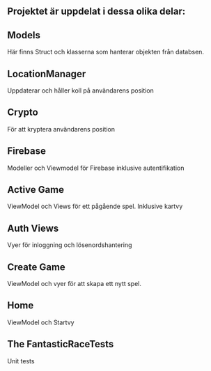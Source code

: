 ## Projektet är uppdelat i dessa olika delar:

## Models
Här finns Struct och klasserna som hanterar objekten från databsen.

## LocationManager
Uppdaterar och håller koll på användarens position

## Crypto
För att kryptera användarens position

## Firebase
Modeller och Viewmodel för Firebase inklusive autentifikation 

## Active Game
ViewModel och Views för ett pågående spel. Inklusive kartvy

## Auth Views
Vyer för inloggning och lösenordshantering

## Create Game
ViewModel och vyer för att skapa ett nytt spel.

## Home
ViewModel och Startvy

## The FantasticRaceTests
Unit tests
